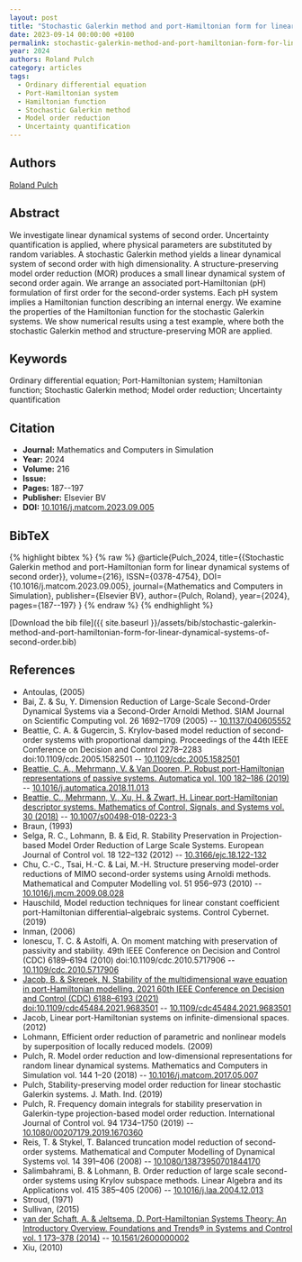 ```yaml
---
layout: post
title: "Stochastic Galerkin method and port-Hamiltonian form for linear dynamical systems of second order"
date: 2023-09-14 00:00:00 +0100
permalink: stochastic-galerkin-method-and-port-hamiltonian-form-for-linear-dynamical-systems-of-second-order
year: 2024
authors: Roland Pulch
category: articles
tags:
  - Ordinary differential equation
  - Port-Hamiltonian system
  - Hamiltonian function
  - Stochastic Galerkin method
  - Model order reduction
  - Uncertainty quantification
---
```

 
## Authors
[Roland Pulch](authors/roland-pulch)
 
## Abstract
We investigate linear dynamical systems of second order. Uncertainty quantification is applied, where physical parameters are substituted by random variables. A stochastic Galerkin method yields a linear dynamical system of second order with high dimensionality. A structure-preserving model order reduction (MOR) produces a small linear dynamical system of second order again. We arrange an associated port-Hamiltonian (pH) formulation of first order for the second-order systems. Each pH system implies a Hamiltonian function describing an internal energy. We examine the properties of the Hamiltonian function for the stochastic Galerkin systems. We show numerical results using a test example, where both the stochastic Galerkin method and structure-preserving MOR are applied.
 
## Keywords
Ordinary differential equation; Port-Hamiltonian system; Hamiltonian function; Stochastic Galerkin method; Model order reduction; Uncertainty quantification
 
## Citation
- **Journal:** Mathematics and Computers in Simulation
- **Year:** 2024
- **Volume:** 216
- **Issue:** 
- **Pages:** 187--197
- **Publisher:** Elsevier BV
- **DOI:** [10.1016/j.matcom.2023.09.005](https://doi.org/10.1016/j.matcom.2023.09.005)
 
## BibTeX
{% highlight bibtex %}
{% raw %}
@article{Pulch_2024,
  title={{Stochastic Galerkin method and port-Hamiltonian form for linear dynamical systems of second order}},
  volume={216},
  ISSN={0378-4754},
  DOI={10.1016/j.matcom.2023.09.005},
  journal={Mathematics and Computers in Simulation},
  publisher={Elsevier BV},
  author={Pulch, Roland},
  year={2024},
  pages={187--197}
}
{% endraw %}
{% endhighlight %}
 
[Download the bib file]({{ site.baseurl }}/assets/bib/stochastic-galerkin-method-and-port-hamiltonian-form-for-linear-dynamical-systems-of-second-order.bib)
 
## References
- Antoulas, (2005)
- Bai, Z. & Su, Y. Dimension Reduction of Large-Scale Second-Order Dynamical Systems via a Second-Order Arnoldi Method. SIAM Journal on Scientific Computing vol. 26 1692–1709 (2005) -- [10.1137/040605552](https://doi.org/10.1137/040605552)
- Beattie, C. A. & Gugercin, S. Krylov-based model reduction of second-order systems with proportional damping. Proceedings of the 44th IEEE Conference on Decision and Control 2278–2283 doi:10.1109/cdc.2005.1582501 -- [10.1109/cdc.2005.1582501](https://doi.org/10.1109/cdc.2005.1582501)
- [Beattie, C. A., Mehrmann, V. & Van Dooren, P. Robust port-Hamiltonian representations of passive systems. Automatica vol. 100 182–186 (2019)](robust-port-hamiltonian-representations-of-passive-systems) -- [10.1016/j.automatica.2018.11.013](https://doi.org/10.1016/j.automatica.2018.11.013)
- [Beattie, C., Mehrmann, V., Xu, H. & Zwart, H. Linear port-Hamiltonian descriptor systems. Mathematics of Control, Signals, and Systems vol. 30 (2018)](linear-port-hamiltonian-descriptor-systems) -- [10.1007/s00498-018-0223-3](https://doi.org/10.1007/s00498-018-0223-3)
- Braun, (1993)
- Selga, R. C., Lohmann, B. & Eid, R. Stability Preservation in Projection-based Model Order Reduction of Large Scale Systems. European Journal of Control vol. 18 122–132 (2012) -- [10.3166/ejc.18.122-132](https://doi.org/10.3166/ejc.18.122-132)
- Chu, C.-C., Tsai, H.-C. & Lai, M.-H. Structure preserving model-order reductions of MIMO second-order systems using Arnoldi methods. Mathematical and Computer Modelling vol. 51 956–973 (2010) -- [10.1016/j.mcm.2009.08.028](https://doi.org/10.1016/j.mcm.2009.08.028)
- Hauschild, Model reduction techniques for linear constant coefficient port-Hamiltonian differential–algebraic systems. Control Cybernet. (2019)
- Inman, (2006)
- Ionescu, T. C. & Astolfi, A. On moment matching with preservation of passivity and stability. 49th IEEE Conference on Decision and Control (CDC) 6189–6194 (2010) doi:10.1109/cdc.2010.5717906 -- [10.1109/cdc.2010.5717906](https://doi.org/10.1109/cdc.2010.5717906)
- [Jacob, B. & Skrepek, N. Stability of the multidimensional wave equation in port-Hamiltonian modelling. 2021 60th IEEE Conference on Decision and Control (CDC) 6188–6193 (2021) doi:10.1109/cdc45484.2021.9683501](stability-of-the-multidimensional-wave-equation-in-port-hamiltonian-modelling) -- [10.1109/cdc45484.2021.9683501](https://doi.org/10.1109/cdc45484.2021.9683501)
- Jacob, Linear port-Hamiltonian systems on infinite-dimensional spaces. (2012)
- Lohmann, Efficient order reduction of parametric and nonlinear models by superposition of locally reduced models. (2009)
- Pulch, R. Model order reduction and low-dimensional representations for random linear dynamical systems. Mathematics and Computers in Simulation vol. 144 1–20 (2018) -- [10.1016/j.matcom.2017.05.007](https://doi.org/10.1016/j.matcom.2017.05.007)
- Pulch, Stability-preserving model order reduction for linear stochastic Galerkin systems. J. Math. Ind. (2019)
- Pulch, R. Frequency domain integrals for stability preservation in Galerkin-type projection-based model order reduction. International Journal of Control vol. 94 1734–1750 (2019) -- [10.1080/00207179.2019.1670360](https://doi.org/10.1080/00207179.2019.1670360)
- Reis, T. & Stykel, T. Balanced truncation model reduction of second-order systems. Mathematical and Computer Modelling of Dynamical Systems vol. 14 391–406 (2008) -- [10.1080/13873950701844170](https://doi.org/10.1080/13873950701844170)
- Salimbahrami, B. & Lohmann, B. Order reduction of large scale second-order systems using Krylov subspace methods. Linear Algebra and its Applications vol. 415 385–405 (2006) -- [10.1016/j.laa.2004.12.013](https://doi.org/10.1016/j.laa.2004.12.013)
- Stroud, (1971)
- Sullivan, (2015)
- [van der Schaft, A. & Jeltsema, D. Port-Hamiltonian Systems Theory: An Introductory Overview. Foundations and Trends® in Systems and Control vol. 1 173–378 (2014)](port-hamiltonian-systems-theory-an-introductory-overview) -- [10.1561/2600000002](https://doi.org/10.1561/2600000002)
- Xiu, (2010)

